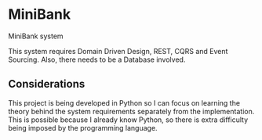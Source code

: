 # MiniBank
MiniBank system

This system requires Domain Driven Design, REST, CQRS and Event Sourcing. Also, there needs to be a Database involved.

## Considerations

This project is being developed in Python so I can focus on learning the theory behind the system requirements separately from the implementation. This is possible because I already know Python, so there is extra difficulty being imposed by the programming language.
